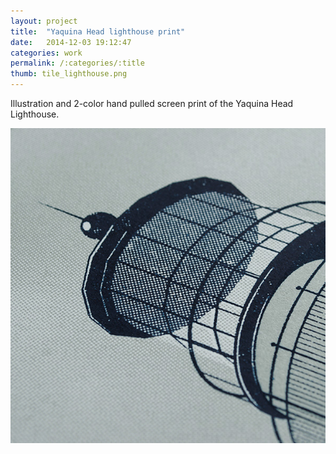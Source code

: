 ```yaml
---
layout: project
title:  "Yaquina Head lighthouse print"
date:   2014-12-03 19:12:47
categories: work
permalink: /:categories/:title
thumb: tile_lighthouse.png
---
```

Illustration and 2-color hand pulled screen print of the Yaquina Head Lighthouse.

<img src="/img/projects/lighthouse_detail_600.jpg" />